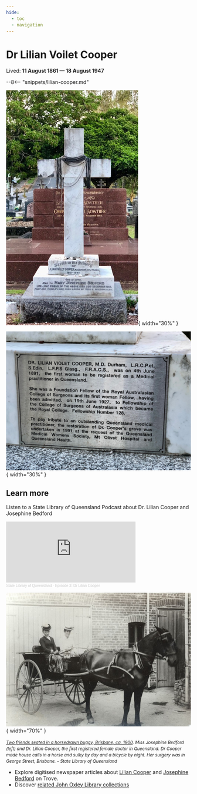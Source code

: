 ```yaml
---
hide:
  - toc
  - navigation
---
```


# Dr Lilian Voilet Cooper

Lived: **11 August 1861 — 18 August 1947**

--8<-- "snippets/lilian-cooper.md"


![image of headstone](../assets/lilian-cooper.jpg){ width="30%" } 

![image of headstone](../assets/lilian-cooper-plaque.jpg){ width="30%" }



## Learn more 

Listen to a State Library of Queensland Podcast about Dr. Lilian Cooper and Josephine Bedford

<iframe width="70%" height="166" scrolling="no" frameborder="no" allow="autoplay" src="https://w.soundcloud.com/player/?url=https%3A//api.soundcloud.com/tracks/894179215&color=ff5500"></iframe><div style="font-size: 10px; color: #cccccc;line-break: anywhere;word-break: normal;overflow: hidden;white-space: nowrap;text-overflow: ellipsis; font-family: Interstate,Lucida Grande,Lucida Sans Unicode,Lucida Sans,Garuda,Verdana,Tahoma,sans-serif;font-weight: 100;"><a href="https://soundcloud.com/user-421634801" title="State Library of Queensland" target="_blank" style="color: #cccccc; text-decoration: none;">State Library of Queensland</a> · <a href="https://soundcloud.com/user-421634801/dangerouswomen-liliancooper-episode3" title="Episode 3: Dr Lilian Cooper" target="_blank" style="color: #cccccc; text-decoration: none;">Episode 3: Dr Lilian Cooper</a></div>


![](../assets/lilian-cooper-and-josephine-bedford.jpg){ width="70%" }  

*<small>[Two friends seated in a horsedrawn buggy, Brisbane, ca. 1900](http://onesearch.slq.qld.gov.au/permalink/f/1oppkg1/slq_alma21272255460002061). Miss Josephine Bedford (left) and Dr. Lilian Cooper, the first registered female doctor in Queensland. Dr Cooper made house calls in a horse and sulky by day and a bicycle by night. Her surgery was in George Street, Brisbane. - State Library of Queensland </small>* 

- Explore digitised newspaper articles about [Lilian Cooper](https://trove.nla.gov.au/list/146250) and [Josephine Bedford](https://trove.nla.gov.au/list/117121) on Trove.
- Discover [related John Oxley Library collections](http://onesearch.slq.qld.gov.au/primo-explore/search?query=usertag,contains,dr%20lilian%20violet%20cooper&amp;vid=SLQ&amp;lang=en_US") 
